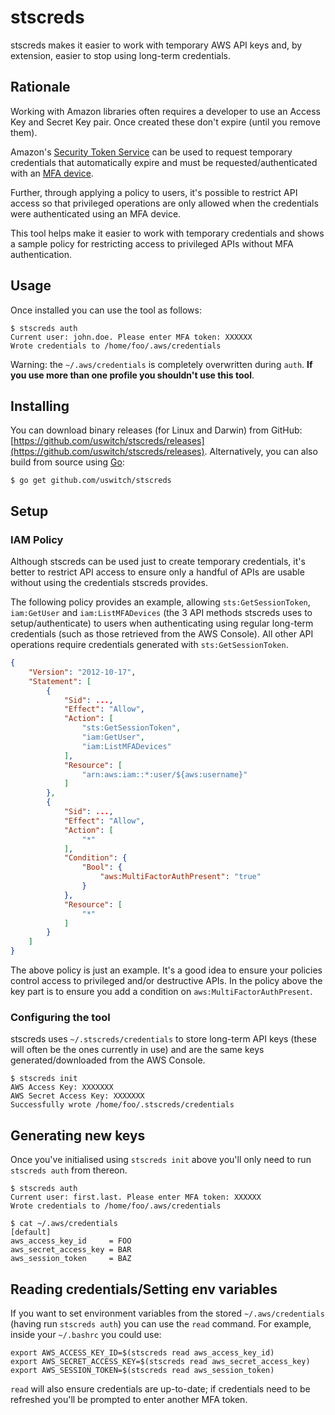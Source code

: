 # stscreds

stscreds makes it easier to work with temporary AWS API keys and, by extension, easier to stop using long-term credentials.

## Rationale

Working with Amazon libraries often requires a developer to use an Access Key and Secret Key pair. Once created these don't expire (until you remove them).

Amazon's [Security Token Service](http://docs.aws.amazon.com/STS/latest/APIReference/Welcome.html) can be used to request temporary credentials that automatically expire and must be requested/authenticated with an [MFA device](https://aws.amazon.com/iam/details/mfa/).

Further, through applying a policy to users, it's possible to restrict API access so that privileged operations are only allowed when the credentials were authenticated using an MFA device.

This tool helps make it easier to work with temporary credentials and shows a sample policy for restricting access to privileged APIs without MFA authentication.

## Usage
Once installed you can use the tool as follows:

```
$ stscreds auth
Current user: john.doe. Please enter MFA token: XXXXXX
Wrote credentials to /home/foo/.aws/credentials
```

Warning: the `~/.aws/credentials` is completely overwritten during `auth`. **If you use more than one profile you shouldn't use this tool**.

## Installing

You can download binary releases (for Linux and Darwin) from GitHub: [https://github.com/uswitch/stscreds/releases](https://github.com/uswitch/stscreds/releases). Alternatively, you can also build from source using [Go](https://golang.org):

```
$ go get github.com/uswitch/stscreds
```

## Setup
### IAM Policy
Although stscreds can be used just to create temporary credentials, it's better to restrict API access to ensure only a handful of APIs are usable without using the credentials stscreds provides.

The following policy provides an example, allowing `sts:GetSessionToken`, `iam:GetUser` and `iam:ListMFADevices` (the 3 API methods stscreds uses to setup/authenticate) to users when authenticating using regular long-term credentials (such as those retrieved from the AWS Console). All other API operations require credentials generated with `sts:GetSessionToken`.

```json
{
    "Version": "2012-10-17",
    "Statement": [
        {
            "Sid": ...,
            "Effect": "Allow",
            "Action": [
                "sts:GetSessionToken",
                "iam:GetUser",
                "iam:ListMFADevices"
            ],
            "Resource": [
                "arn:aws:iam::*:user/${aws:username}"
            ]
        },
        {
            "Sid": ...,
            "Effect": "Allow",
            "Action": [
                "*"
            ],
            "Condition": {
                "Bool": {
                    "aws:MultiFactorAuthPresent": "true"
                }
            },
            "Resource": [
                "*"
            ]
        }
    ]
}
```

The above policy is just an example. It's a good idea to ensure your policies control access to privileged and/or destructive APIs. In the policy above the key part is to ensure you add a condition on `aws:MultiFactorAuthPresent`.

### Configuring the tool

stscreds uses `~/.stscreds/credentials` to store long-term API keys (these will often be the ones currently in use) and are the same keys generated/downloaded from the AWS Console.

```
$ stscreds init
AWS Access Key: XXXXXXX
AWS Secret Access Key: XXXXXXX
Successfully wrote /home/foo/.stscreds/credentials
```

## Generating new keys

Once you've initialised using `stscreds init` above you'll only need to run `stscreds auth` from thereon. 

```
$ stscreds auth
Current user: first.last. Please enter MFA token: XXXXXX
Wrote credentials to /home/foo/.aws/credentials

$ cat ~/.aws/credentials
[default]
aws_access_key_id     = FOO
aws_secret_access_key = BAR
aws_session_token     = BAZ
```

## Reading credentials/Setting env variables

If you want to set environment variables from the stored `~/.aws/credentials` (having run `stscreds auth`) you can use the `read` command. For example, inside your `~/.bashrc` you could use:

```
export AWS_ACCESS_KEY_ID=$(stscreds read aws_access_key_id)
export AWS_SECRET_ACCESS_KEY=$(stscreds read aws_secret_access_key)
export AWS_SESSION_TOKEN=$(stscreds read aws_session_token)
```

`read` will also ensure credentials are up-to-date; if credentials need to be refreshed you'll be prompted to enter another MFA token.
